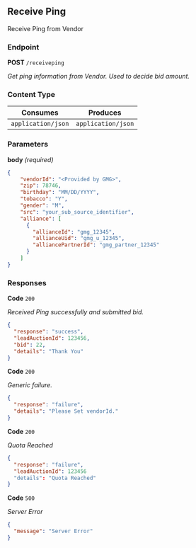 ## Receive Ping
Receive Ping from Vendor

### Endpoint
**POST** `/receiveping`

*Get ping information from Vendor. Used to decide bid amount.*

### Content Type

Consumes | Produces
-------- | --------
`application/json` | `application/json`

### Parameters

**body** *(required)*

```json
{
    "vendorId": "<Provided by GMG>",
    "zip": 78746,
    "birthday": "MM/DD/YYYY",
    "tobacco": "Y",
    "gender": "M",
    "src": "your_sub_source_identifier",
    "alliance": [
      {
        "allianceId": "gmg_12345",
        "allianceUid": "gmg_u_12345",
        "alliancePartnerId": "gmg_partner_12345"
      }
    ]
}
```

### Responses

**Code** `200`

*Received Ping successfully and submitted bid.*

```json
{
  "response": "success",
  "leadAuctionId": 123456,
  "bid": 22,
  "details": "Thank You"
}
```

**Code** `200`

*Generic failure.*

```json
{
  "response": "failure",
  "details": "Please Set vendorId."
}
```

**Code** `200`

*Quota Reached*

```json
{
  "response": "failure",
  "leadAuctionId": 123456
  "details": "Quota Reached"
}
```

**Code** `500`

*Server Error*

```json
{
  "message": "Server Error"
}
```